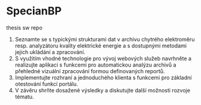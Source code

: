 # SpecianBP
thesis sw repo


1. Seznamte se s typickými strukturami dat v archivu chytrého elektroměru resp. analyzátoru kvality elektrické energie a s dostupnými metodami jejich ukládání a zpracování. 
2. S využitím vhodné technologie pro vývoj webových služeb navrhněte a realizujte aplikaci s funkcemi pro automatickou analýzu archivů a přehledné vizuální zpracování formou definovaných reportů. 
3. Implementujte rozhraní a jednoduchého klienta s funkcemi pro základní otestování funkcí portálu. 
4. V závěru shrňte dosažené výsledky a diskutujte další možnosti rozvoje tématu. 
